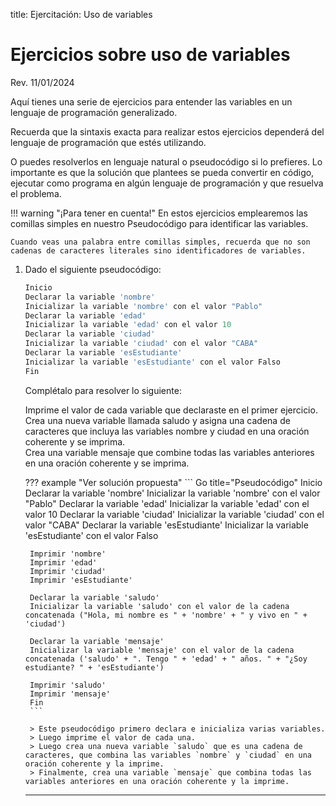 title: Ejercitación: Uso de variables

# Ejercicios sobre uso de variables

<label class="revision">Rev. 11/01/2024</label>

Aquí tienes una serie de ejercicios para entender las variables en un lenguaje de programación generalizado.

Recuerda que la sintaxis exacta para realizar estos ejercicios dependerá del lenguaje de programación que estés utilizando.

O puedes resolverlos en lenguaje natural o pseudocódigo si lo prefieres. Lo importante es que la solución que plantees se pueda convertir en código, ejecutar como programa en algún lenguaje de programación y que resuelva el problema.

!!! warning "¡Para tener en cuenta!"
    En estos ejercicios emplearemos las comillas simples en nuestro Pseudocódigo para identificar las variables. 
    
    Cuando veas una palabra entre comillas simples, recuerda que no son cadenas de caracteres literales sino identificadores de variables.

1. Dado el siguiente pseudocódigo:

    ``` Go title="Pseudocódigo"
    Inicio
    Declarar la variable 'nombre'
    Inicializar la variable 'nombre' con el valor "Pablo"
    Declarar la variable 'edad'
    Inicializar la variable 'edad' con el valor 10
    Declarar la variable 'ciudad'
    Inicializar la variable 'ciudad' con el valor "CABA"
    Declarar la variable 'esEstudiante'
    Inicializar la variable 'esEstudiante' con el valor Falso
    Fin
    ```

    Complétalo para resolver lo siguiente:

    Imprime el valor de cada variable que declaraste en el primer ejercicio.  
    Crea una nueva variable llamada saludo y asigna una cadena de caracteres que incluya las variables nombre y ciudad en una oración coherente y se imprima.  
    Crea una variable mensaje que combine todas las variables anteriores en una oración coherente y se imprima.  

    ??? example "Ver solución propuesta"
        ``` Go title="Pseudocódigo"
        Inicio
        Declarar la variable 'nombre'
        Inicializar la variable 'nombre' con el valor "Pablo"
        Declarar la variable 'edad'
        Inicializar la variable 'edad' con el valor 10
        Declarar la variable 'ciudad'
        Inicializar la variable 'ciudad' con el valor "CABA"
        Declarar la variable 'esEstudiante'
        Inicializar la variable 'esEstudiante' con el valor Falso

        Imprimir 'nombre'
        Imprimir 'edad'
        Imprimir 'ciudad'
        Imprimir 'esEstudiante'

        Declarar la variable 'saludo'
        Inicializar la variable 'saludo' con el valor de la cadena concatenada ("Hola, mi nombre es " + 'nombre' + " y vivo en " + 'ciudad')

        Declarar la variable 'mensaje'
        Inicializar la variable 'mensaje' con el valor de la cadena concatenada ('saludo' + ". Tengo " + 'edad' + " años. " + "¿Soy estudiante? " + 'esEstudiante')

        Imprimir 'saludo'
        Imprimir 'mensaje'
        Fin
        ```
        
        > Este pseudocódigo primero declara e inicializa varias variables.  
        > Luego imprime el valor de cada una.  
        > Luego crea una nueva variable `saludo` que es una cadena de caracteres, que combina las variables `nombre` y `ciudad` en una oración coherente y la imprime.  
        > Finalmente, crea una variable `mensaje` que combina todas las variables anteriores en una oración coherente y la imprime.
    
    ---
